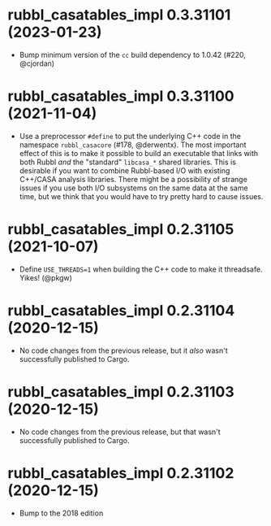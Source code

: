 # rubbl_casatables_impl 0.3.31101 (2023-01-23)

- Bump minimum version of the `cc` build dependency to 1.0.42 (#220, @cjordan)


# rubbl_casatables_impl 0.3.31100 (2021-11-04)

- Use a preprocessor `#define` to put the underlying C++ code in the namespace
  `rubbl_casacore` (#178, @derwentx). The most important effect of this is to
  make it possible to build an executable that links with both Rubbl *and* the
  "standard" `libcasa_*` shared libraries. This is desirable if you want to
  combine Rubbl-based I/O with existing C++/CASA analysis libraries. There might
  be a possibility of strange issues if you use both I/O subsystems on the same
  data at the same time, but we think that you would have to try pretty hard to
  cause issues.


# rubbl_casatables_impl 0.2.31105 (2021-10-07)

- Define `USE_THREADS=1` when building the C++ code to make it threadsafe. Yikes!
  (@pkgw)

# rubbl_casatables_impl 0.2.31104 (2020-12-15)

- No code changes from the previous release, but it *also* wasn't successfully
  published to Cargo.

# rubbl_casatables_impl 0.2.31103 (2020-12-15)

- No code changes from the previous release, but that wasn't successfully
  published to Cargo.

# rubbl_casatables_impl 0.2.31102 (2020-12-15)

- Bump to the 2018 edition
